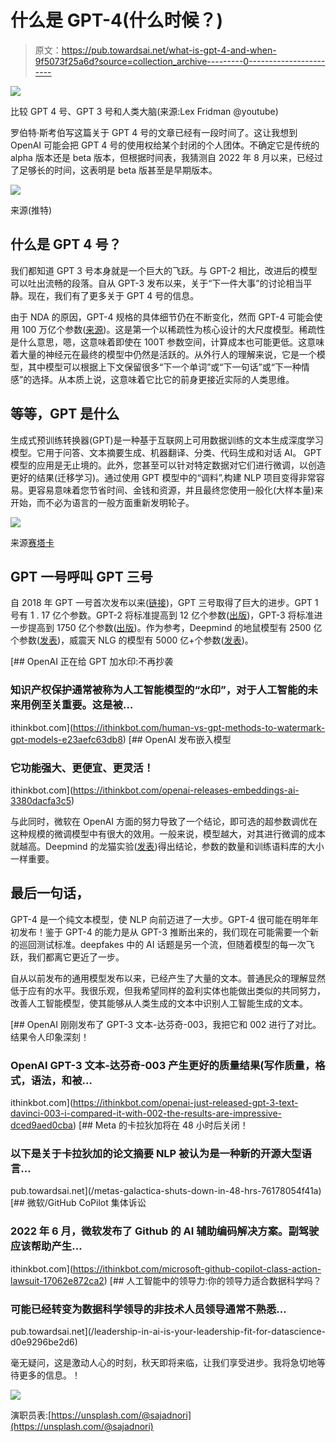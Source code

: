 # 什么是 GPT-4(什么时候？)

> 原文：<https://pub.towardsai.net/what-is-gpt-4-and-when-9f5073f25a6d?source=collection_archive---------0----------------------->

![](img/4021ab8d2cb5e343ad09826c9ac5e7a8.png)

比较 GPT 4 号、GPT 3 号和人类大脑(来源:Lex Fridman @youtube)

罗伯特·斯考伯写这篇关于 GPT 4 号的文章已经有一段时间了。这让我想到 OpenAI 可能会把 GPT 4 号的使用权给某个封闭的个人团体。不确定它是传统的 alpha 版本还是 beta 版本，但根据时间表，我猜测自 2022 年 8 月以来，已经过了足够长的时间，这表明是 beta 版甚至是早期版本。

![](img/155bd534776cf8e0cdddffa6385b13fc.png)

来源(推特)

## 什么是 GPT 4 号？

我们都知道 GPT 3 号本身就是一个巨大的飞跃。与 GPT-2 相比，改进后的模型可以吐出流畅的段落。自从 GPT-3 发布以来，关于“下一件大事”的讨论相当平静。现在，我们有了更多关于 GPT 4 号的信息。

由于 NDA 的原因，GPT-4 规格的具体细节仍在不断变化，然而 GPT-4 可能会使用 100 万亿个参数([来源](https://www.wired.com/story/cerebras-chip-cluster-neural-networks-ai/))。这是第一个以稀疏性为核心设计的大尺度模型。稀疏性是什么意思，嗯，这意味着即使在 100T 参数空间，计算成本也可能更低。这意味着大量的神经元在最终的模型中仍然是活跃的。从外行人的理解来说，它是一个模型，其中模型可以根据上下文保留很多“下一个单词”或“下一句话”或“下一种情感”的选择。从本质上说，这意味着它比它的前身更接近实际的人类思维。

## 等等，GPT 是什么

生成式预训练转换器(GPT)是一种基于互联网上可用数据训练的文本生成深度学习模型。它用于问答、文本摘要生成、机器翻译、分类、代码生成和对话 AI。
GPT 模型的应用是无止境的。此外，您甚至可以针对特定数据对它们进行微调，以创造更好的结果(迁移学习)。通过使用 GPT 模型中的“调料”,构建 NLP 项目变得非常容易。更容易意味着您节省时间、金钱和资源，并且最终您使用一般化(大样本量)来开始，而不必为语言的一般方面重新发明轮子。

![](img/a2a8bfc6fa24ef77d7409784cc171f45.png)

来源[赛塔卡](https://www.xataka.com/robotica-e-ia/gpt-3-nuevo-modelo-lenguaje-openai-capaz-programar-disenar-conversar-politica-economia#comments)

## GPT 一号呼叫 GPT 三号

自 2018 年 GPT 一号首次发布以来([链接](https://paperswithcode.com/paper/improving-language-understanding-by))，GPT 三号取得了巨大的进步。GPT 1 号有 1 . 17 亿个参数。GPT-2 将标准提高到 12 亿个参数([出版](https://d4mucfpksywv.cloudfront.net/better-language-models/language-models.pdf))，GPT-3 将标准进一步提高到 1750 亿个参数([出版](https://arxiv.org/abs/2005.14165v4))。作为参考，Deepmind 的地鼠模型有 2500 亿个参数([发表](https://www.deepmind.com/blog/language-modelling-at-scale-gopher-ethical-considerations-and-retrieval))，威震天 NLG 的模型有 5000 亿+个参数([发表](https://developer.nvidia.com/blog/using-deepspeed-and-megatron-to-train-megatron-turing-nlg-530b-the-worlds-largest-and-most-powerful-generative-language-model/))。

[](https://ithinkbot.com/human-vs-gpt-methods-to-watermark-gpt-models-e23aefc63db8) [## OpenAI 正在给 GPT 加水印:不再抄袭

### 知识产权保护通常被称为人工智能模型的“水印”，对于人工智能的未来用例至关重要。这是被…

ithinkbot.com](https://ithinkbot.com/human-vs-gpt-methods-to-watermark-gpt-models-e23aefc63db8) [](https://ithinkbot.com/openai-releases-embeddings-ai-3380dacfa3c5) [## OpenAI 发布嵌入模型

### 它功能强大、更便宜、更灵活！

ithinkbot.com](https://ithinkbot.com/openai-releases-embeddings-ai-3380dacfa3c5) 

与此同时，微软在 OpenAI 方面的努力导致了一个结论，即可选的超参数调优在这种规模的微调模型中有很大的效用。一般来说，模型越大，对其进行微调的成本就越高。Deepmind 的龙猫实验([发表](https://arxiv.org/abs/2203.15556v1))得出结论，参数的数量和训练语料库的大小一样重要。

## 最后一句话，

GPT-4 是一个纯文本模型，使 NLP 向前迈进了一大步。GPT-4 很可能在明年年初发布！鉴于 GPT-4 的能力是从 GPT-3 推断出来的，我们现在可能需要一个新的巡回测试标准。deepfakes 中的 AI 话题是另一个流，但随着模型的每一次飞跃，我们都离它更近了一步。

自从以前发布的通用模型发布以来，已经产生了大量的文本。普通民众的理解显然低于应有的水平。我很乐观，但我希望同样的盈利实体也能做出类似的共同努力，改善人工智能模型，使其能够从人类生成的文本中识别人工智能生成的文本。

[](https://ithinkbot.com/openai-just-released-gpt-3-text-davinci-003-i-compared-it-with-002-the-results-are-impressive-dced9aed0cba) [## OpenAI 刚刚发布了 GPT-3 文本-达芬奇-003，我把它和 002 进行了对比。结果令人印象深刻！

### OpenAI GPT-3 文本-达芬奇-003 产生更好的质量结果(写作质量，格式，语法，和被…

ithinkbot.com](https://ithinkbot.com/openai-just-released-gpt-3-text-davinci-003-i-compared-it-with-002-the-results-are-impressive-dced9aed0cba) [](/metas-galactica-shuts-down-in-48-hrs-76178054f41a) [## Meta 的卡拉狄加将在 48 小时后关闭！

### 以下是关于卡拉狄加的论文摘要 NLP 被认为是一种新的开源大型语言…

pub.towardsai.net](/metas-galactica-shuts-down-in-48-hrs-76178054f41a) [](https://ithinkbot.com/microsoft-github-copilot-class-action-lawsuit-17062e872ca2) [## 微软/GitHub CoPilot 集体诉讼

### 2022 年 6 月，微软发布了 Github 的 AI 辅助编码解决方案。副驾驶应该帮助产生…

ithinkbot.com](https://ithinkbot.com/microsoft-github-copilot-class-action-lawsuit-17062e872ca2) [](/leadership-in-ai-is-your-leadership-fit-for-datascience-d0e9296be2d6) [## 人工智能中的领导力:你的领导力适合数据科学吗？

### 可能已经转变为数据科学领导的非技术人员领导通常不熟悉…

pub.towardsai.net](/leadership-in-ai-is-your-leadership-fit-for-datascience-d0e9296be2d6) 

毫无疑问，这是激动人心的时刻，秋天即将来临，让我们享受进步。我将急切地等待更多的信息。！

![](img/44b83f8defc263ca49be03d8ffb5b76b.png)

演职员表:[https://unsplash.com/@sajadnori](https://unsplash.com/@sajadnori)